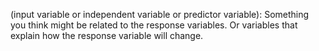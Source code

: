  (input variable or independent variable or predictor variable):
Something you think might be related to the response variables. Or variables that explain how
the response variable will change.